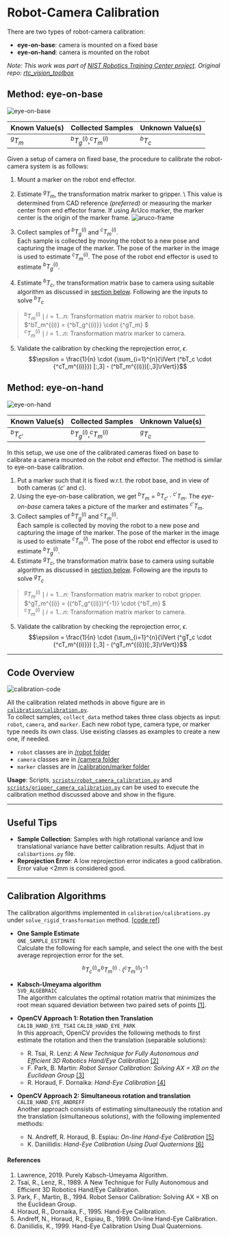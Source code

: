 # Robot-Camera Calibration 

There are two types of robot-camera calibration:
* **eye-on-base**: camera is mounted on a fixed base
* **eye-on-hand**: camera is mounted on the robot

*Note: This work was part of [NIST Robotics Training Center project](https://cmu-mfi.github.io/rtc/). Original repo: [rtc_vision_toolbox](https://github.com/cmu-mfi/rtc_vision_toolbox)*

## Method: eye-on-base

![eye-on-base](.img/eye-on-base.png)

| Known Value(s) | Collected Samples | Unknown Value(s) |
| --- | --- | --- |
| $^gT_m$ | $^bT_g^{(i)}, ^cT_m^{(i)}$ | $^bT_c$ |

Given a setup of camera on fixed base, the procedure to calibrate the robot-camera system is as follows:

1. Mount a marker on the robot end effector.
2. Estimate $^gT_m$, the transformation matrix marker to gripper. \ 
    This value is determined from CAD reference *(preferred)* or measuring the marker center from end effector frame. If using ArUco marker, the marker center is the origin of the marker frame.
![aruco-frame](.img/aruco-frame.png)

3. Collect samples of $^bT_g^{(i)}$ and $^cT_m^{(i)}$. \
    Each sample is collected by moving the robot to a new pose and capturing the image of the marker. The pose of the marker in the image is used to estimate $^cT_m^{(i)}$. The pose of the robot end effector is used to estimate $^bT_g^{(i)}$.
4. Estimate $^bT_c$, the transformation matrix base to camera using suitable algorithm as discussed in [section below](#calibration-algorithms). Following are the inputs to solve $^bT_c$
> $^bT_m^{(i)} \mid i = 1...n$: Transformation matrix marker to robot base. $^bT_m^{(i)} = {^bT_g^{(i)}} \cdot {^gT_m} $ \
> $^cT_m^{(i)} \mid i = 1...n$: Transformation matrix marker to camera.

5. Validate the calibration by checking the reprojection error, $\epsilon$.\
$$\epsilon = \frac{1}{n} \cdot {\sum_{i=1}^{n}{\lVert (^bT_c \cdot {^cT_m^{(i)}}) [:,3] - (^bT_m^{(i)})[:,3]\rVert}}$$

## Method: eye-on-hand

![eye-on-hand](.img/eye-on-hand.png)

| Known Value(s) | Collected Samples | Unknown Value(s) |
| --- | --- | --- |
| $^bT_{c'}$ | $^bT_g^{(i)}, ^cT_m^{(i)}$ | $^gT_c$ |

In this setup, we use one of the calibrated cameras fixed on base to calibrate a camera mounted on the robot end effector. The method is similar to eye-on-base calibration.

1. Put a marker such that it is fixed w.r.t. the robot base, and in view of both cameras ($c'$ and $c$).
2. Using the eye-on-base calibration, we get $^bT_m = {^bT_{c'}}\cdot{^{c'}T_m}$. The *eye-on-base* camera takes a picture of the marker and estimates $^{c'}T_m$.
3. Collect samples of $^bT_g^{(i)}$ and $^cT_m^{(i)}$. \
    Each sample is collected by moving the robot to a new pose and capturing the image of the marker. The pose of the marker in the image is used to estimate $^cT_m^{(i)}$. The pose of the robot end effector is used to estimate $^bT_g^{(i)}$.
4. Estimate $^gT_c$, the transformation matrix base to camera using suitable algorithm as discussed in [section below](#calibration-algorithms). Following are the inputs to solve $^gT_c$
> $^gT_m^{(i)} \mid i = 1...n$: Transformation matrix marker to robot gripper. $^gT_m^{(i)} = {(^bT_g^{(i)})^{-1}} \cdot {^bT_m} $ \
> $^cT_m^{(i)} \mid i = 1...n$: Transformation matrix marker to camera.

5. Validate the calibration by checking the reprojection error, $\epsilon$.\
$$\epsilon = \frac{1}{n} \cdot {\sum_{i=1}^{n}{\lVert (^gT_c \cdot {^cT_m^{(i)}}) [:,3] - (^gT_m^{(i)})[:,3]\rVert}}$$

---

## Code Overview

![calibration-code](.img/calibration.png)

All the calibration related methods in above figure are in [`calibration/calibration.py`](/calibration/calibrations.py). \
To collect samples, `collect_data` method takes three class objects as input: `robot`, `camera`, and `marker`. Each new robot type, camera type, or marker type needs its own class. Use existing classes as examples to create a new one, if needed.

* `robot` classes are in [/robot folder](/robot)
* `camera` classes are in [/camera folder](/camera)
* `marker` classes are in [/calibration/marker folder](/calibration/marker)


**Usage**: Scripts, [`scripts/robot_camera_calibration.py`](/scripts/robot_camera_calibration.py) and [`scripts/gripper_camera_calibration.py`](/scripts/gripper_camera_calibration.py) can be used to execute the calibration method discussed above and show in the figure. 

---

## Useful Tips

- **Sample Collection**: Samples with high rotational variance and low translational variance have better calibration results. Adjust that in `calibartions.py` file.
- **Reprojection Error**: A low reprojection error indicates a good calibration. Error value <2mm is considered good.

---

## Calibration Algorithms

The calibration algorithms implemented in `calibration/calibrations.py` under `solve_rigid_transformation` method. [\[code ref\]](calibration/calibrations.py#L142)

- **One Sample Estimate** \
  `ONE_SAMPLE_ESTIMATE` \
  Calculate the following for each sample, and select the one with the best average reprojection error for the set.

$$
    ^bT_c^{(i)} = ^bT_m^{(i)} \cdot (^cT_m^{(i)})^{-1}
$$

- **Kabsch-Umeyama algorithm**  
  `SVD_ALGEBRAIC` \
  The algorithm calculates the optimal rotation matrix that minimizes the root mean squared deviation between two paired sets of points [\[1\]](#references).

- **OpenCV Approach 1: Rotation then Translation**  
  `CALIB_HAND_EYE_TSAI` `CALIB_HAND_EYE_PARK` \
  In this approach, OpenCV provides the following methods to first estimate the rotation and then the translation (separable solutions):
  - R. Tsai, R. Lenz: *A New Technique for Fully Autonomous and Efficient 3D Robotics Hand/Eye Calibration* [\[2\]](#references)
  - F. Park, B. Martin: *Robot Sensor Calibration: Solving AX = XB on the Euclidean Group* [\[3\]](#references)
  - R. Horaud, F. Dornaika: *Hand-Eye Calibration* [\[4\]](#references)

- **OpenCV Approach 2: Simultaneous rotation and translation**  
  `CALIB_HAND_EYE_ANDREFF` \
  Another approach consists of estimating simultaneously the rotation and the translation (simultaneous solutions), with the following implemented methods:
  - N. Andreff, R. Horaud, B. Espiau: *On-line Hand-Eye Calibration* [\[5\]](#references)
  - K. Daniilidis: *Hand-Eye Calibration Using Dual Quaternions* [\[6\]](#references)

#### References
1. Lawrence, 2019. Purely Kabsch-Umeyama Algorithm.
2. Tsai, R., Lenz, R., 1989. A New Technique for Fully Autonomous and Efficient 3D Robotics Hand/Eye Calibration.
3. Park, F., Martin, B., 1994. Robot Sensor Calibration: Solving AX = XB on the Euclidean Group.
4. Horaud, R., Dornaika, F., 1995. Hand-Eye Calibration.
5. Andreff, N., Horaud, R., Espiau, B., 1999. On-line Hand-Eye Calibration.
6. Daniilidis, K., 1999. Hand-Eye Calibration Using Dual Quaternions.
